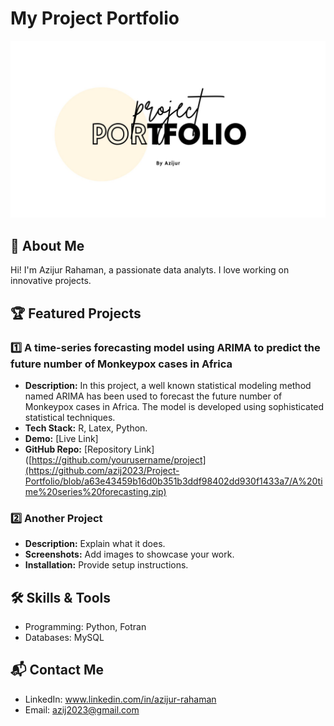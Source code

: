 # My Project Portfolio
![Portfolio Banner](https://github.com/azij2023/Project-Portfolio/blob/main/Creative%20and%20Minimal%20Portfolio%20Presentation.jpg)
## 👋 About Me
Hi! I'm Azijur Rahaman, a passionate data analyts. I love working on innovative projects.

## 🏆 Featured Projects
### 1️⃣ A time-series forecasting model using ARIMA to predict the future number of Monkeypox cases in Africa

- **Description:**  In this project, a well known statistical modeling method named ARIMA has
 been used to forecast the future number of Monkeypox cases in Africa. The
 model is developed using sophisticated statistical techniques. 
- **Tech Stack:** R, Latex, Python.
- **Demo:** [Live Link]
- **GitHub Repo:** [Repository Link]([https://github.com/yourusername/project](https://github.com/azij2023/Project-Portfolio/blob/a63e43459b16d0b351b3ddf98402dd930f1433a7/A%20time%20series%20forecasting.zip)

### 2️⃣ Another Project
- **Description:** Explain what it does.
- **Screenshots:** Add images to showcase your work.
- **Installation:** Provide setup instructions.

## 🛠️ Skills & Tools
- Programming: Python, Fotran
- Databases: MySQL
  
## 📬 Contact Me
- LinkedIn: www.linkedin.com/in/azijur-rahaman
- Email: azij2023@gmail.com
